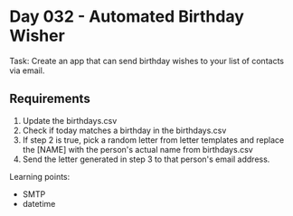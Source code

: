 # Day 032 - Automated Birthday Wisher

Task: Create an app that can send birthday wishes to your list of contacts via email.

## Requirements
1. Update the birthdays.csv
2. Check if today matches a birthday in the birthdays.csv
3. If step 2 is true, pick a random letter from letter templates and replace the [NAME] with the person's actual name from birthdays.csv
4. Send the letter generated in step 3 to that person's email address.

Learning points:
- SMTP
- datetime


